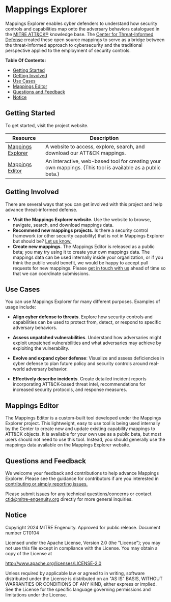 # Mappings Explorer

Mappings Explorer enables cyber defenders to understand how security controls
and capabilities map onto the adversary behaviors catalogued in the [MITRE ATT&CK®](https://attack.mitre.org/)
knowledge base. The [Center for Threat-Informed Defense](https://mitre-engenuity.org/cybersecurity/center-for-threat-informed-defense/) created these open source
mappings to serve as a bridge between the threat-informed approach to cybersecurity
and the traditional perspective applied to the employment of security controls.

**Table Of Contents:**

- [Getting Started](#getting-started)
- [Getting Involved](#getting-involved)
- [Use Cases](#use-cases)
- [Mappings Editor](#mappings-editor)
- [Questions and Feedback](#questions-and-feedback)
- [Notice](#notice)

## Getting Started

To get started, visit the project website.

| Resource                                                                                     | Description                                                                                               |
| -------------------------------------------------------------------------------------------- | --------------------------------------------------------------------------------------------------------- |
| [Mappings Explorer](https://center-for-threat-informed-defense.github.io/mappings-explorer/) | A website to access, explore, search, and download our ATT&CK mappings.                                   |
| [Mappings Editor](https://center-for-threat-informed-defense.github.io/mappings-explorer/)   | An interactive, web-based tool for creating your own mappings. (This tool is available as a public beta.) |

## Getting Involved

There are several ways that you can get involved with this project and help
advance threat-informed defense.

- **Visit the Mappings Explorer website.** Use the website to browse, navigate, search,
  and download mappings data.
- **Recommend new mappings projects.** Is there a security control framework (or other
  security capability) that is not in Mappings Explorer but should be? [Let us
  know.](mailto:ctid@mitre-engenuity.org?subject=Mappings%20Explorer%20framework%20request)
- **Create new mappings.** The Mappings Editor is released as a public beta; you may try
  using it to create your own mappings data. The mappings data can be used internally
  inside your organization, or if you think the public would benefit, we would be happy
  to accept pull requests for new mappings. Please [get in touch with
  us]((mailto:ctid@mitre-engenuity.org?subject=Mappings%20Explorer%20framework%20submission))
  ahead of time so that we can coordinate submissions.

## Use Cases

You can use Mappings Explorer for many different purposes. Examples of usage include:

- **Align cyber defense to threats**. Explore how security controls and capabilities can be used to protect from, detect, or
    respond to specific adversary behaviors.​

- **Assess unpatched vulnerabilities​**. Understand how adversaries might exploit unpatched vulnerabilities and what adversaries
  may achieve by exploiting the vulnerability.​

- **Evolve and expand cyber defense​**: Visualize and assess deficiencies in cyber defense to plan future policy and security
  controls around real-world adversary behavior.​

- **Effectively describe incidents​**. Create detailed incident reports incorporating ATT&CK-based threat intel, recommendations
  for increased security protocols, and response measures.​

## Mappings Editor

The Mappings Editor is a custom-built tool developed under the Mappings Explorer
project. This lightweight, easy to use tool is being used internally by the Center to
create new and update existing capability mappings to ATT&CK objects. It is available
for your own use as a public beta, but most users should not need to use this tool.
Instead, you should generally use the mappings data available on the Mappings Explorer
website.

## Questions and Feedback

We welcome your feedback and contributions to help advance Mappings Explorer.
Please see the guidance for contributors if are you interested in
[contributing or simply reporting issues.](/CONTRIBUTING.md)

Please submit [issues](https://github.com/center-for-threat-informed-defense/mappings-explorer/issues) for
any technical questions/concerns or contact
[ctid@mitre-engenuity.org](mailto:ctid@mitre-engenuity.org?subject=Question%20about%20Mappings%20Explorer)
directly for more general inquiries.

## Notice

Copyright 2024 MITRE Engenuity. Approved for public release. Document number CT0104

Licensed under the Apache License, Version 2.0 (the "License"); you may not use this
file except in compliance with the License. You may obtain a copy of the License at

http://www.apache.org/licenses/LICENSE-2.0

Unless required by applicable law or agreed to in writing, software distributed under
the License is distributed on an "AS IS" BASIS, WITHOUT WARRANTIES OR CONDITIONS OF ANY
KIND, either express or implied. See the License for the specific language governing
permissions and limitations under the License.
